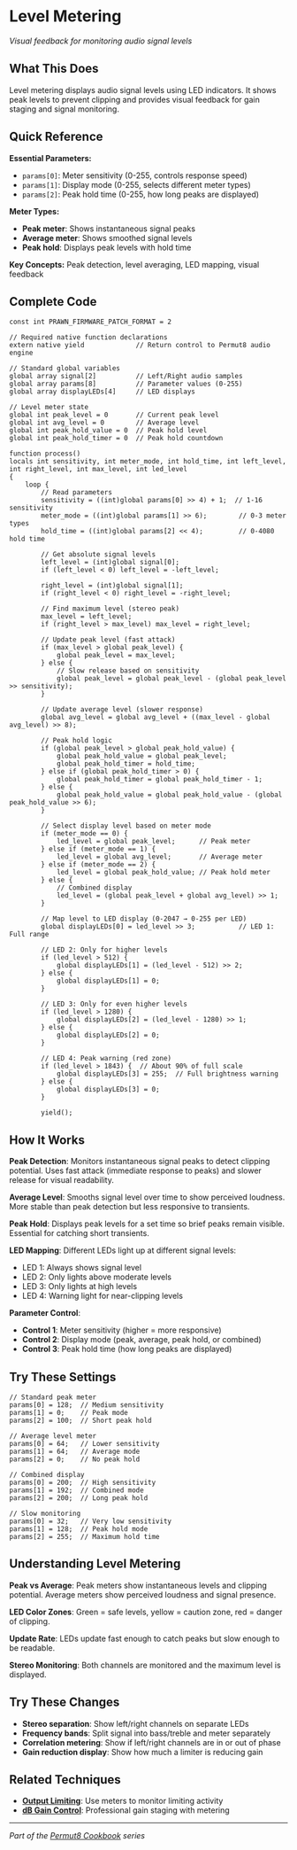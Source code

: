 # Level Metering

*Visual feedback for monitoring audio signal levels*

## What This Does

Level metering displays audio signal levels using LED indicators. It shows peak levels to prevent clipping and provides visual feedback for gain staging and signal monitoring.

## Quick Reference

**Essential Parameters:**
- `params[0]`: Meter sensitivity (0-255, controls response speed)
- `params[1]`: Display mode (0-255, selects different meter types)
- `params[2]`: Peak hold time (0-255, how long peaks are displayed)

**Meter Types:**
- **Peak meter**: Shows instantaneous signal peaks
- **Average meter**: Shows smoothed signal levels
- **Peak hold**: Displays peak levels with hold time

**Key Concepts:** Peak detection, level averaging, LED mapping, visual feedback

## Complete Code

```impala
const int PRAWN_FIRMWARE_PATCH_FORMAT = 2

// Required native function declarations
extern native yield             // Return control to Permut8 audio engine

// Standard global variables
global array signal[2]          // Left/Right audio samples
global array params[8]          // Parameter values (0-255)
global array displayLEDs[4]     // LED displays

// Level meter state
global int peak_level = 0       // Current peak level
global int avg_level = 0        // Average level
global int peak_hold_value = 0  // Peak hold level
global int peak_hold_timer = 0  // Peak hold countdown

function process()
locals int sensitivity, int meter_mode, int hold_time, int left_level, int right_level, int max_level, int led_level
{
    loop {
        // Read parameters
        sensitivity = ((int)global params[0] >> 4) + 1;  // 1-16 sensitivity
        meter_mode = ((int)global params[1] >> 6);        // 0-3 meter types
        hold_time = ((int)global params[2] << 4);         // 0-4080 hold time
        
        // Get absolute signal levels
        left_level = (int)global signal[0];
        if (left_level < 0) left_level = -left_level;
        
        right_level = (int)global signal[1];
        if (right_level < 0) right_level = -right_level;
        
        // Find maximum level (stereo peak)
        max_level = left_level;
        if (right_level > max_level) max_level = right_level;
        
        // Update peak level (fast attack)
        if (max_level > global peak_level) {
            global peak_level = max_level;
        } else {
            // Slow release based on sensitivity
            global peak_level = global peak_level - (global peak_level >> sensitivity);
        }
        
        // Update average level (slower response)
        global avg_level = global avg_level + ((max_level - global avg_level) >> 8);
        
        // Peak hold logic
        if (global peak_level > global peak_hold_value) {
            global peak_hold_value = global peak_level;
            global peak_hold_timer = hold_time;
        } else if (global peak_hold_timer > 0) {
            global peak_hold_timer = global peak_hold_timer - 1;
        } else {
            global peak_hold_value = global peak_hold_value - (global peak_hold_value >> 6);
        }
        
        // Select display level based on meter mode
        if (meter_mode == 0) {
            led_level = global peak_level;      // Peak meter
        } else if (meter_mode == 1) {
            led_level = global avg_level;       // Average meter
        } else if (meter_mode == 2) {
            led_level = global peak_hold_value; // Peak hold meter
        } else {
            // Combined display
            led_level = (global peak_level + global avg_level) >> 1;
        }
        
        // Map level to LED display (0-2047 → 0-255 per LED)
        global displayLEDs[0] = led_level >> 3;           // LED 1: Full range
        
        // LED 2: Only for higher levels
        if (led_level > 512) {
            global displayLEDs[1] = (led_level - 512) >> 2;
        } else {
            global displayLEDs[1] = 0;
        }
        
        // LED 3: Only for even higher levels  
        if (led_level > 1280) {
            global displayLEDs[2] = (led_level - 1280) >> 1;
        } else {
            global displayLEDs[2] = 0;
        }
        
        // LED 4: Peak warning (red zone)
        if (led_level > 1843) {  // About 90% of full scale
            global displayLEDs[3] = 255;  // Full brightness warning
        } else {
            global displayLEDs[3] = 0;
        }
        
        yield();
```

## How It Works

**Peak Detection**: Monitors instantaneous signal peaks to detect clipping potential. Uses fast attack (immediate response to peaks) and slower release for visual readability.

**Average Level**: Smooths signal level over time to show perceived loudness. More stable than peak detection but less responsive to transients.

**Peak Hold**: Displays peak levels for a set time so brief peaks remain visible. Essential for catching short transients.

**LED Mapping**: Different LEDs light up at different signal levels:
- LED 1: Always shows signal level
- LED 2: Only lights above moderate levels  
- LED 3: Only lights at high levels
- LED 4: Warning light for near-clipping levels

**Parameter Control**:
- **Control 1**: Meter sensitivity (higher = more responsive)
- **Control 2**: Display mode (peak, average, peak hold, or combined)
- **Control 3**: Peak hold time (how long peaks are displayed)

## Try These Settings

```impala
// Standard peak meter
params[0] = 128;  // Medium sensitivity
params[1] = 0;    // Peak mode
params[2] = 100;  // Short peak hold

// Average level meter
params[0] = 64;   // Lower sensitivity
params[1] = 64;   // Average mode
params[2] = 0;    // No peak hold

// Combined display
params[0] = 200;  // High sensitivity
params[1] = 192;  // Combined mode
params[2] = 200;  // Long peak hold

// Slow monitoring
params[0] = 32;   // Very low sensitivity
params[1] = 128;  // Peak hold mode
params[2] = 255;  // Maximum hold time
```

## Understanding Level Metering

**Peak vs Average**: Peak meters show instantaneous levels and clipping potential. Average meters show perceived loudness and signal presence.

**LED Color Zones**: Green = safe levels, yellow = caution zone, red = danger of clipping.

**Update Rate**: LEDs update fast enough to catch peaks but slow enough to be readable.

**Stereo Monitoring**: Both channels are monitored and the maximum level is displayed.

## Try These Changes

- **Stereo separation**: Show left/right channels on separate LEDs
- **Frequency bands**: Split signal into bass/treble and meter separately  
- **Correlation metering**: Show if left/right channels are in or out of phase
- **Gain reduction display**: Show how much a limiter is reducing gain

## Related Techniques

- **[Output Limiting](output-limiting.md)**: Use meters to monitor limiting activity
- **[dB Gain Control](db-gain-control.md)**: Professional gain staging with metering

---
*Part of the [Permut8 Cookbook](../index.md) series*
